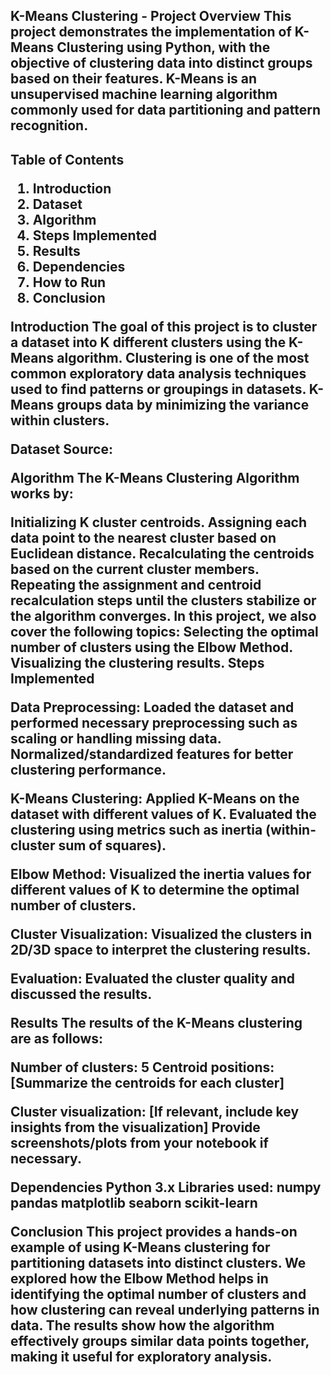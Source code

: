 **<h2>K-Means Clustering - Project Overview**
This project demonstrates the implementation of K-Means Clustering using Python, with the objective of clustering data into distinct groups based on their features. K-Means is an unsupervised machine learning algorithm commonly used for data partitioning and pattern recognition.

**<h2>Table of Contents**
1. Introduction
2. Dataset
3. Algorithm
4. Steps Implemented
5. Results
6. Dependencies
7. How to Run
8. Conclusion

   
**Introduction**
The goal of this project is to cluster a dataset into K different clusters using the K-Means algorithm. Clustering is one of the most common exploratory data analysis techniques used to find patterns or groupings in datasets. K-Means groups data by minimizing the variance within clusters.

**Dataset**
Source: 

**Algorithm**
The K-Means Clustering Algorithm works by:

**Initializing K cluster centroids.**
Assigning each data point to the nearest cluster based on Euclidean distance.
Recalculating the centroids based on the current cluster members.
Repeating the assignment and centroid recalculation steps until the clusters stabilize or the algorithm converges.
In this project, we also cover the following topics:
Selecting the optimal number of clusters using the Elbow Method.
Visualizing the clustering results.
Steps Implemented

**Data Preprocessing:**
Loaded the dataset and performed necessary preprocessing such as scaling or handling missing data.
Normalized/standardized features for better clustering performance.

**K-Means Clustering:**
Applied K-Means on the dataset with different values of K.
Evaluated the clustering using metrics such as inertia (within-cluster sum of squares).

**Elbow Method:**
Visualized the inertia values for different values of K to determine the optimal number of clusters.

**Cluster Visualization:**
Visualized the clusters in 2D/3D space to interpret the clustering results.

**Evaluation:**
Evaluated the cluster quality and discussed the results.

Results
The results of the K-Means clustering are as follows:

Number of clusters: 5
Centroid positions: [Summarize the centroids for each cluster]

Cluster visualization: [If relevant, include key insights from the visualization]
Provide screenshots/plots from your notebook if necessary.

**Dependencies**
Python 3.x
**Libraries used:**
numpy
pandas
matplotlib
seaborn
scikit-learn

**Conclusion**
This project provides a hands-on example of using K-Means clustering for partitioning datasets into distinct clusters. We explored how the Elbow Method helps in identifying the optimal number of clusters and how clustering can reveal underlying patterns in data. The results show how the algorithm effectively groups similar data points together, making it useful for exploratory analysis.

